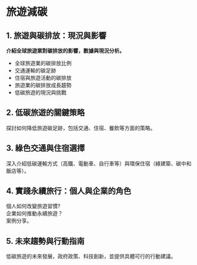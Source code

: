 # 旅遊減碳
## 1. 旅遊與碳排放：現況與影響
**介紹全球旅遊業對碳排放的影響，數據與現況分析。**
- 全球旅遊業的碳排放比例
- 交通運輸的碳足跡
- 住宿與旅遊活動的碳排放
- 旅遊業的碳排放成長趨勢
- 低碳旅遊的現況與挑戰
## 2. 低碳旅遊的關鍵策略
探討如何降低旅遊碳足跡，包括交通、住宿、餐飲等方面的策略。
## 3. 綠色交通與住宿選擇
深入介紹低碳運輸方式（高鐵、電動車、自行車等）與環保住宿（綠建築、碳中和飯店等）。
## 4. 實踐永續旅行：個人與企業的角色
個人如何改變旅遊習慣?\
企業如何推動永續旅遊？\
案例分享。  
## 5. 未來趨勢與行動指南
低碳旅遊的未來發展，政府政策、科技創新，並提供具體可行的行動建議。

